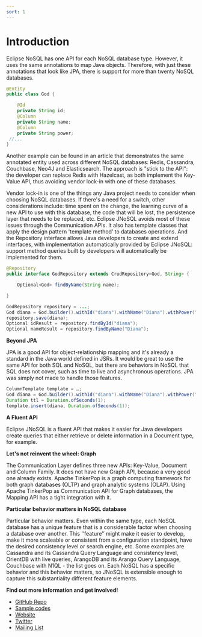 ```yaml
---
sort: 1
---
```


# Introduction

Eclipse NoSQL has one API for each NoSQL database type. However, it uses the same annotations to map Java objects. Therefore, with just these annotations that look like JPA, there is support for more than twenty NoSQL databases.

```java
@Entity
public class God {

    @Id
    private String id;
    @Column
    private String name;
    @Column
    private String power;
 //...
}
```

Another example can be found in an article that demonstrates the same annotated entity used across different NoSQL databases: Redis, Cassandra, Couchbase, Neo4J and Elasticsearch. The approach is "stick to the API": the developer can replace Redis with Hazelcast, as both implement the Key-Value API, thus avoiding vendor lock-in with one of these databases.

Vendor lock-in is one of the things any Java project needs to consider when choosing NoSQL databases. If there's a need for a switch, other considerations include: time spent on the change, the learning curve of a new API to use with this database, the code that will be lost, the persistence layer that needs to be replaced, etc. Eclipse JNoSQL avoids most of these issues through the Communication APIs. It also has template classes that apply the design pattern 'template method’ to databases operations. And the Repository interface allows Java developers to create and extend interfaces, with implementation automatically provided by Eclipse JNoSQL: support method queries built by developers will automatically be implemented for them.

```java
@Repository
public interface GodRepository extends CrudRepository<God, String> {

    Optional<God> findByName(String name);

}

GodRepository repository = ...;
God diana = God.builder().withId("diana").withName("Diana").withPower("hunt").builder();
repository.save(diana);
Optional idResult = repository.findById("diana");
Optional nameResult = repository.findByName("Diana");
```

**Beyond JPA**

JPA is a good API for object-relationship mapping and it's already a standard in the Java world defined in JSRs. It would be great to use the same API for both SQL and NoSQL, but there are behaviors in NoSQL that SQL does not cover, such as time to live and asynchronous operations. JPA was simply not made to handle those features.

```java
ColumnTemplate template = …;
God diana = God.builder().withId("diana").withName("Diana").withPower("hunt").builder();
Duration ttl = Duration.ofSeconds(1);
template.insert(diana, Duration.ofSeconds(1));
```

**A Fluent API**

Eclipse JNoSQL is a fluent API that makes it easier for Java developers create queries that either retrieve or delete information in a Document type, for example.

**Let's not reinvent the wheel: Graph**

The Communication Layer defines three new APIs: Key-Value, Document and Column Family. It does not have new Graph API, because a very good one already exists. Apache TinkerPop is a graph computing framework for both graph databases (OLTP) and graph analytic systems (OLAP). Using Apache TinkerPop as Communication API for Graph databases, the Mapping API has a tight integration with it.

**Particular behavior matters in NoSQL database**

Particular behavior matters. Even within the same type, each NoSQL database has a unique feature that is a considerable factor when choosing a database over another. This ‘’feature’’ might make it easier to develop, make it more scaleable or consistent from a configuration standpoint, have the desired consistency level or search engine, etc. Some examples are Cassandra and its Cassandra Query Language and consistency level, OrientDB with live queries, ArangoDB and its Arango Query Language, Couchbase with N1QL - the list goes on. Each NoSQL has a specific behavior and this behavior matters, so JNoSQL is extensible enough to capture this substantiality different feature elements.

**Find out more information and get involved!**

- [GitHub Repo](https://github.com/eclipse?q=Jnosql)
- [Sample codes](https://github.com/JNOSQL?q=demo+OR+endgame+OR+jnopo&type=all&language=&sort=name)
- [Website](http://www.jnosql.org/)
- [Twitter](https://twitter.com/jnosql)
- [Mailing List](https://accounts.eclipse.org/mailing-list/jnosql-dev)
